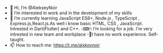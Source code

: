 - 👋 Hi, I’m @AlekseyNoir
- 👀 I’m interested in work and in the development of my skills
- 🌱 I’m currently learning JavaScript ES6+, Node.js , TypeScript , Express.js,React.js.As well i know basic HTML, CSS , JavaScript. Intrested in Dart(Flutter) and C++.
-⌨🖱 I’m looking for a job. I'm very intrested in new team and workplace
-🔔I have no work experience. Self-taught. 
- 📫 How to reach me: https://t.me/alxkovnoir

<!---
AlekseyNoir/AlekseyNoir is a ✨ special ✨ repository because its `README.md` (this file) appears on your GitHub profile.
You can click the Preview link to take a look at your changes.
--->
